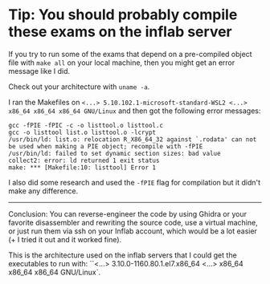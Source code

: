 # Tip: You should probably compile these exams on the inflab server

If you try to run some of the exams that depend on a pre-compiled object file with `make all` on your local machine, then you might get an error message like I did.

Check out your architecture with `uname -a`.

I ran the Makefiles on `<...> 5.10.102.1-microsoft-standard-WSL2 <...> x86_64 x86_64 x86_64 GNU/Linux` and then got the following error messages:
```
gcc -fPIE -fPIC -c -o listtool.o listtool.c 
gcc -o listtool list.o listtool.o -lcrypt
/usr/bin/ld: list.o: relocation R_X86_64_32 against `.rodata' can not be used when making a PIE object; recompile with -fPIE
/usr/bin/ld: failed to set dynamic section sizes: bad value
collect2: error: ld returned 1 exit status
make: *** [Makefile:10: listtool] Error 1
```

I also did some research and used the `-fPIE` flag for compilation but it didn't make any difference.

---

Conclusion: You can reverse-engineer the code by using Ghidra or your favorite disassembler and rewriting the source code, use a virtual machine, or just run them via ssh on your Inflab account, which would be a lot easier (+ I tried it out and it worked fine).

This is the architecture used on the inflab servers that I could get the executables to run with: ``<...> 3.10.0-1160.80.1.el7.x86_64 <...> x86_64 x86_64 x86_64 GNU/Linux`.
